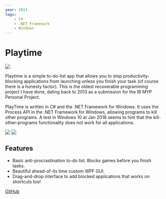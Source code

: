 ```yaml
---
year: 2013
tags:
    - C#
    - .NET Frameowrk
    - Windows
---
```

# Playtime

![](/media/projects/playtime/playtime-in-action.gif)

Playtime is a simple to-do-list app that allows you to stop productivity-blocking applications from launching unless you finish your task (of course there is a honesty factor). This is the oldest recoverable programming project I have done, dating back to 2013 as a submission for the IB MYP Personal Project.
 
PlayTime is written in C# and the .NET Framework for Windows. It uses the Process API in the .NET Framework for Windows, allowing programs to kill other programs. A test in Windows 10 at Jan 2018 seems to hint that the kill-other-programs functionality does not work for all applications. 

![](/media/projects/playtime/playtime-main-screen.png)
![](/media/projects/playtime/playtime-block-screen.png)

## Features

- Basic anti-procrastination to-do list. Blocks games before you finish tasks.
- Beautiful ahead-of-its time custom WPF GUI.
- Drag-and-drop interface to add blocked applications that works on shortcuts too!

[GitHub](https://github.com/naufik/playtime)
